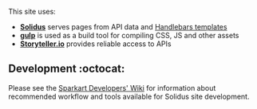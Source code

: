 This site uses:

- [**Solidus**][solidus] serves pages from API data and [Handlebars templates][handlebars]
- [**gulp**][gulp] is used as a build tool for compiling CSS, JS and other assets
- [**Storyteller.io**][storyteller] provides reliable access to APIs

Development :octocat:
--------------------------------------------------------------------------------

Please see the [Sparkart Developers' Wiki][sparkart-developers-wiki] for information about recommended workflow and tools available for Solidus site development.

[solidus]: https://github.com/SparkartGroupInc/solidus
[handlebars]: http://handlebarsjs.com
[gulp]: http://gulpjs.com
[storyteller]: http://www.storyteller.io
[sparkart-developers-wiki]: https://github.com/SparkartGroupInc/developers.sparkart.com/wiki
